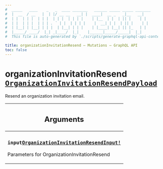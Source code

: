 ```yaml
---
#  _____   ____    _   _  ____ _______   ______ _____ _____ _______
#  |  __  / __   |  | |/ __ __   __| |  ____|  __ _   _|__   __|
#  | |  | | |  | | |  | | |  | | | |    | |__  | |  | || |    | |
#  | |  | | |  | | | . ` | |  | | | |    |  __| | |  | || |    | |
#  | |__| | |__| | | |  | |__| | | |    | |____| |__| || |_   | |
#  |_____/ ____/  |_| _|____/  |_|    |______|_____/_____|  |_|
#  This file is auto-generated by `./scripts/generate-graphql-api-content.sh`.

title: organizationInvitationResend – Mutations – GraphQL API
toc: false
---
```

<!-- vale off -->
<h1 class="has-pills" data-algolia-exclude>
  organizationInvitationResend
  <a href="/docs/apis/graphql/schemas/object/organizationinvitationresendpayload" class="pill pill--object pill--normal-case pill--large" title="Go to OBJECT OrganizationInvitationResendPayload">
  <code>OrganizationInvitationResendPayload</code>
</a>

</h1>
<!-- vale on -->


Resend an organization invitation email.

<table class="responsive-table responsive-table--single-column-rows">
  <thead>
    <th>
      <h2 data-algolia-exclude>Arguments</h2>
    </th>
  </thead>
  <tbody>
    <tr><td><h3 class="is-small has-pills"><code>input</code><a href="/docs/apis/graphql/schemas/input_object/organizationinvitationresendinput" class="pill pill--input_object pill--normal-case pill--medium" title="Go to INPUT_OBJECT OrganizationInvitationResendInput"><code>OrganizationInvitationResendInput!</code></a></h3><p>Parameters for OrganizationInvitationResend</p></td></tr>
  </tbody>
</table>
